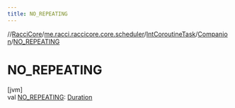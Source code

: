 ```yaml
---
title: NO_REPEATING
---
```

//[RacciCore](../../../../index.html)/[me.racci.raccicore.core.scheduler](../../index.html)/[IntCoroutineTask](../index.html)/[Companion](index.html)/[NO_REPEATING](-n-o_-r-e-p-e-a-t-i-n-g.html)



# NO_REPEATING



[jvm]\
val [NO_REPEATING](-n-o_-r-e-p-e-a-t-i-n-g.html): [Duration](https://kotlinlang.org/api/latest/jvm/stdlib/kotlin.time/-duration/index.html)





